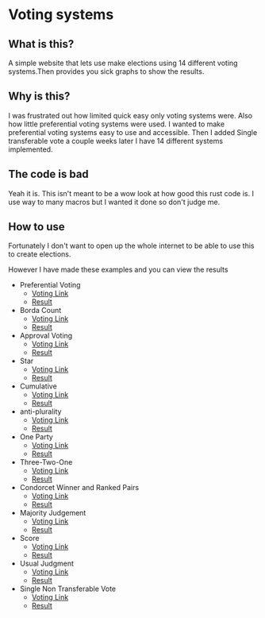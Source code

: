 
# Voting systems

## What is this?
A simple website that lets use make elections using 14 different voting systems.Then provides you sick graphs to show the results.

## Why is this?
I was frustrated out how limited quick easy only voting systems were. Also how little preferential voting systems were used. I wanted to make preferential voting systems easy to use and accessible. Then I added Single transferable vote a couple weeks later I have 14 different systems implemented.

## The code is bad
Yeah it is. This isn't meant to be a wow look at how good this rust code is. I use way to many macros but I wanted it done so don't judge me.

## How to use
Fortunately I don't want to open up the whole internet to be able to use this to create elections. 

However I have made these examples and you can view the results
* Preferential Voting
    * [Voting Link](https://vote.sarda.dev/preferential_voting/b8218839-c166-41aa-b7f9-f7c9004ce5b0)
    * [Result](https://vote.sarda.dev/preferential_voting/b8218839-c166-41aa-b7f9-f7c9004ce5b0/results)
* Borda Count
    * [Voting Link](https://vote.sarda.dev/borda_count/bccefdad-a700-4a7a-92db-ddecafbb9a77)
    * [Result](https://vote.sarda.dev/borda_count/bccefdad-a700-4a7a-92db-ddecafbb9a77/results)
* Approval Voting
    * [Voting Link](https://vote.sarda.dev/approval/3c1f37fc-fcb3-4435-a08b-fe6f2166d882)
    * [Result](https://vote.sarda.dev/approval/3c1f37fc-fcb3-4435-a08b-fe6f2166d882/results)
* Star 
    * [Voting Link](https://vote.sarda.dev/star/2738bfcd-b975-48e9-b01b-c80c9bb989d6)
    * [Result](https://vote.sarda.dev/star/2738bfcd-b975-48e9-b01b-c80c9bb989d6/results)
* Cumulative
    * [Voting Link](https://vote.sarda.dev/cumulative/0c8ea51b-b697-424f-9911-323046b246d0)
    * [Result](https://vote.sarda.dev/cumulative/0c8ea51b-b697-424f-9911-323046b246d0/results)
* anti-plurality
    * [Voting Link](https://vote.sarda.dev/anti_plurality/6e05059e-5696-4919-bda1-3a194dfc2320)
    * [Result](https://vote.sarda.dev/anti_plurality/6e05059e-5696-4919-bda1-3a194dfc2320/results)
* One Party
    * [Voting Link](https://vote.sarda.dev/single_party/43a77759-ec3c-4b7b-a812-9d4607d23e9a)
    * [Result](https://vote.sarda.dev/single_party/43a77759-ec3c-4b7b-a812-9d4607d23e9a/results)
* Three-Two-One
    * [Voting Link](https://vote.sarda.dev/three_two_one/e00fe573-47f1-4eda-a05f-f244cc6b3f01)
    * [Result](https://vote.sarda.dev/three_two_one/e00fe573-47f1-4eda-a05f-f244cc6b3f01/results)
* Condorcet Winner and Ranked Pairs
    * [Voting Link](https://vote.sarda.dev/condorcet_method/828a350d-51d6-458b-963c-ce6e9bc289fd)
    * [Result](https://vote.sarda.dev/condorcet_method/828a350d-51d6-458b-963c-ce6e9bc289fd/results)
* Majority Judgement
    * [Voting Link](https://vote.sarda.dev/majority_judgment/21486f76-cd45-4763-b6ad-e2428f90ad6e)
    * [Result](https://vote.sarda.dev/majority_judgment/21486f76-cd45-4763-b6ad-e2428f90ad6e/results)
* Score
    * [Voting Link](https://vote.sarda.dev/score/336d50a3-19e5-4f6f-bb28-48e2c6174ab0)
    * [Result](https://vote.sarda.dev/score/336d50a3-19e5-4f6f-bb28-48e2c6174ab0/results)
* Usual Judgment
    * [Voting Link](https://vote.sarda.dev/usual_judgment/42b2600d-1a70-40c0-a030-c77745ee5877)
    * [Result](https://vote.sarda.dev/usual_judgment/42b2600d-1a70-40c0-a030-c77745ee5877/results)
* Single Non Transferable Vote
    * [Voting Link](https://vote.sarda.dev/single_non_transferable/7681a9bb-bb74-4496-905f-8e32bd22be9b)
    * [Result](https://vote.sarda.dev/single_non_transferable/7681a9bb-bb74-4496-905f-8e32bd22be9b/results)
